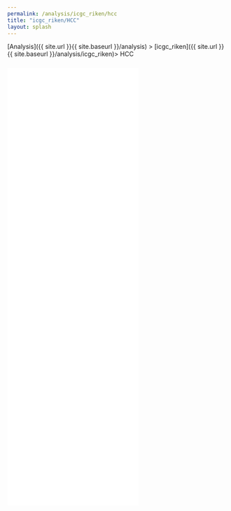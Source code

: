 ```yaml
---
permalink: /analysis/icgc_riken/hcc
title: "icgc_riken/HCC"
layout: splash
---
```


[Analysis]({{ site.url }}{{ site.baseurl }}/analysis) > [icgc_riken]({{ site.url }}{{ site.baseurl }}/analysis/icgc_riken)> HCC

<iframe src="{{ site.url }}{{ site.baseurl }}/graphs/icgc_riken_hcc.html" style="height:1000px; margin-top:10px;" scrolling="no" frameborder="no"></iframe>
